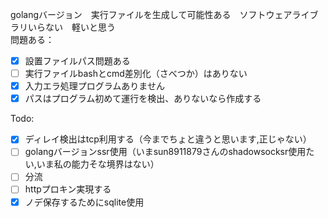 golangバージョン　実行ファイルを生成して可能性ある　ソフトウェアライブラリいらない　軽いと思う  
問題ある：  
- [x] 設置ファイルパス問題ある  
- [ ] 実行ファイルbashとcmd差別化（さべつか）はありない
- [x] 入力エラ処理プログラムありません
- [x] パスはプログラム初めて運行を検出、ありないなら作成する

Todo:
- [x] ディレイ検出はtcp利用する（今までちょと違うと思います,正じゃない）
- [ ] golangバージョンssr使用（いまsun8911879さんのshadowsocksr使用たい,いま私の能力そな境界はない）
- [ ] 分流
- [ ] httpプロキン実現する
- [x] ノデ保存するためにsqlite使用
